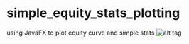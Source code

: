 # simple_equity_stats_plotting
using JavaFX to plot equity curve and simple stats
![alt tag](https://raw.githubusercontent.com/Purposes/plotting_equity_curve_stats_JavaFX/master/equity_curve_javafx.PNG)

